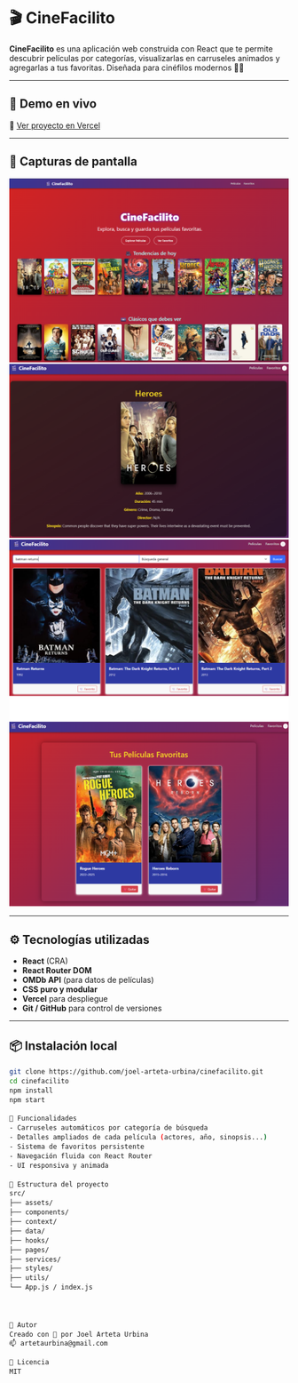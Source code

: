 # 🎬 CineFacilito

**CineFacilito** es una aplicación web construida con React que te permite descubrir películas por categorías, visualizarlas en carruseles animados y agregarlas a tus favoritas. Diseñada para cinéfilos modernos 🍿✨

---

## 🚀 Demo en vivo

🔗 [Ver proyecto en Vercel](https://cinefacilito.vercel.app)

---

## 📸 Capturas de pantalla

<p align="center">
  <img src="./docs/Home.png" width="600" alt="Vista de Inicio" />
  <img src="./docs/Detalle_Pelicula.png" width="600" alt="Detalle de Película" />
  <img src="./docs/Buscar Pelicula.png" width="600" alt="Buscar Película" />
  <img src="./docs/Favoritos.png" width="600" alt="Sección de Favoritos" />
</p>

---

## ⚙️ Tecnologías utilizadas

- **React** (CRA)
- **React Router DOM**
- **OMDb API** (para datos de películas)
- **CSS puro y modular**
- **Vercel** para despliegue
- **Git / GitHub** para control de versiones

---

## 📦 Instalación local

```bash
git clone https://github.com/joel-arteta-urbina/cinefacilito.git
cd cinefacilito
npm install
npm start

🎯 Funcionalidades
- Carruseles automáticos por categoría de búsqueda
- Detalles ampliados de cada película (actores, año, sinopsis...)
- Sistema de favoritos persistente
- Navegación fluida con React Router
- UI responsiva y animada

📁 Estructura del proyecto
src/
├── assets/
├── components/
├── context/
├── data/
├── hooks/
├── pages/
├── services/
├── styles/
├── utils/
└── App.js / index.js



👤 Autor
Creado con 💛 por Joel Arteta Urbina
📫 artetaurbina@gmail.com

📄 Licencia
MIT





```
